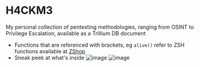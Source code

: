# H4CKM3

My personal collection of pentesting methodologies, ranging from OSINT to Privilege Escalation, available as a Trillium DB document

- Functions that are referenced with brackets, eg `alive()` refer to ZSH functions available at [ZShop](https://github.com/Dirac231/ZShop)
- Sneak peek at what's inside
![image](https://github.com/user-attachments/assets/a6a9cbfe-112e-45ac-b5ee-ffbe740538de)
![image](https://github.com/user-attachments/assets/fbb1b294-c5af-423b-bfe7-9b9199e24054)

